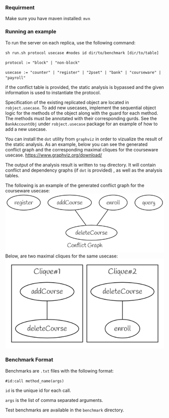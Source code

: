 ### Requirment
Make sure you have maven installed:
`mvn`

### Running an example
To run the server on each replica, use the following command:

`sh run.sh protocol usecase #nodes id dir/to/benchmark [dir/to/table]`

`protocol := "block" | "non-block"`

`usecase := "counter" | "register" | "2pset" | "bank" | "courseware" | "payroll"`


if the conflict table is provided,
the static analysis is bypassed and
the given information is used to
instantiate the protocol.

Specification of the existing 
replicated object are located in `robject.usecase`.
To add new usecases, implement the sequential object logic 
for the methods of the object along with the
guard for each method. The methods must be annotated with
their corresponding gurds. See the `BankAccountObj` under
`robject.usecase` package for an example of how to add a new usecase.



You can install the `dot` utility from `graphviz` in order to vizualize 
the result of the static analysis. As an example, below you can
see the generated conflict graph and the corresponding maximal cliques
for the courseware usecase.
https://www.graphviz.org/download/


The output of the analysis result is written to `tmp` directory.
It will contain conflict and dependency graphs (if `dot` is provided)
, as well as the analysis tables.

The following is an example of the generated conflict graph for the 
courseware usecase:
![Conflict Graph](/img/conflict.png)
Below, are two maximal cliques for the same usecase:
![Cliques](/img/cliques.png)


### Benchmark Format
Benchmarks are `.txt` files with the following format:

`#id:call method_name(args)`

`id` is the unique id for each call.

`args` is the list of comma separated arguments.

Test benchmarks are available in the `benchmark` directory.